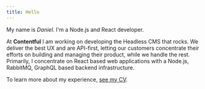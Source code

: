 ```yaml
---
title: Hello
---
```


My name is _Daniel_. I'm a Node.js and React developer.

At **Contentful** I am working on developing the Headless CMS that rocks. We deliver the best UX and are API-first, letting our customers concentrate their efforts on building and managing their product, while we handle the rest. Primarily, I concentrate on React based web applications with a Node.js, RabbitMQ, GraphQL based backend infrastructure.

To learn more about my experience, [see my CV](/cv).
